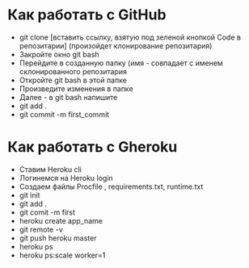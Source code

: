 # Как работать с GitHub

 * git clone [вставить ссылку, взятую под зеленой кнопкой Code в репозитарии] (произойдет клонирование репозитария)
 * Закройте окно git bash
 * Перейдите в созданную папку (имя - совпадает с именем склонированного репозитария
 * Откройте git bash в этой папке
 * Произведите изменения в папке
 * Далее - в git bash напишите
 * git add .
 * git commit -m first_commit

# Как работать с Gheroku

 * Ставим Heroku cli
 * Логинемся на Heroku login
 * Создаем файлы Procfile , requirements.txt, runtime.txt
 * git init
 * git add .
 * git comit -m first
 * heroku create app_name
 * git remote -v
 * git push heroku master
 * heroku ps
 * heroku ps:scale worker=1
